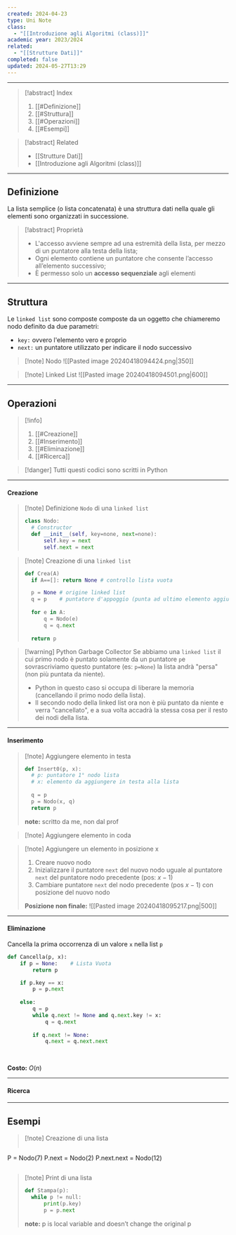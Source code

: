 ```yaml
---
created: 2024-04-23
type: Uni Note
class:
  - "[[Introduzione agli Algoritmi (class)]]"
academic year: 2023/2024
related:
  - "[[Strutture Dati]]"
completed: false
updated: 2024-05-27T13:29
---
```

---

>[!abstract] Index
>1. [[#Definizione]]
>2. [[#Struttura]]
>3. [[#Operazioni]]
>4. [[#Esempi]]

>[!abstract] Related
>- [[Strutture Dati]]
>- [[Introduzione agli Algoritmi (class)]]

---
## Definizione
La lista semplice (o lista concatenata) è una struttura dati nella quale gli elementi sono organizzati in successione.

>[!abstract] Proprietà
>- L'accesso avviene sempre ad una estremità della lista, per mezzo di un puntatore alla testa della lista;
>- Ogni elemento contiene un puntatore che consente l’accesso all’elemento successivo;
>- È permesso solo un **accesso sequenziale** agli elementi

---
## Struttura

Le `linked list` sono composte composte da un oggetto che chiameremo nodo definito da due parametri:
- `key:` ovvero l'elemento vero e proprio
- `next:` un puntatore utilizzato per indicare il nodo successivo

>[!note] Nodo
>![[Pasted image 20240418094424.png|350]]

>[!note] Linked List
>![[Pasted image 20240418094501.png|600]]

---
## Operazioni

>[!info]
>1. [[#Creazione]]
>2. [[#Inserimento]]
>3. [[#Eliminazione]]
>4. [[#Ricerca]]

>[!danger] Tutti questi codici sono scritti in Python

---
#### Creazione

>[!note] Definizione `Nodo` di una `linked list`
>
>```python
>class Nodo:
>	# Constructor
>	def __init__(self, key=none, next=none):
>		self.key = next
>		self.next = next
>```

>[!note] Creazione di una `linked list`
>```python 
>def Crea(A)
>	if A==[]: return None # controllo lista vuota
>
>	p = None # origine linked list
>	q = p    # puntatore d'appoggio (punta ad ultimo elemento aggiunto)
>	
>	for e in A:
>		q = Nodo(e)
>		q = q.next
>	
>	return p
>```

>[!warning] Python Garbage Collector
>Se abbiamo una `linked list` il cui primo nodo è puntato solamente da un puntatore `p`e sovrascriviamo questo puntatore (es: `p=None`) la lista andrà "persa" (non più puntata da niente).
>- Python in questo caso si occupa di liberare la memoria (cancellando il primo nodo della lista).
>- Il secondo nodo della linked list ora non è più puntato da niente e verra "cancellato", e a sua volta accadrà la stessa cosa per il resto dei nodi della lista.

---
#### Inserimento

>[!note] Aggiungere elemento in testa
>```python
>def Insert0(p, x):
>	# p: puntatore 1° nodo lista
>	# x: elemento da aggiungere in testa alla lista
>	
>	q = p
>	p = Nodo(x, q)
>	return p
>```
>**note:** scritto da me, non dal prof

>[!note] Aggiungere elemento in coda

>[!note] Aggiungere un elemento in posizione x
>1. Creare nuovo nodo
>2. Inizializzare il puntatore `next` del nuovo nodo uguale al puntatore `next` del puntatore nodo precedente (pos: $x-1$)
>3. Cambiare puntatore `next` del nodo precedente (pos $x-1$) con posizione del nuovo nodo 
>
>**Posizione non finale:**
>![[Pasted image 20240418095217.png|500]]


---
#### Eliminazione
Cancella la prima occorrenza di un valore `x` nella list `p`

```python
def Cancella(p, x):
	if p = None:    # Lista Vuota
		return p

	if p.key == x:
		p = p.next
		
	else:
		q = p
		while q.next != None and q.next.key != x:
			q = q.next
		
		if q.next != None:
			q.next = q.next.next
		
	
```

**Costo:** $O(n)$

---
#### Ricerca



---
## Esempi

>[!note] Creazione di una lista
>```python
P = Nodo(7)
P.next = Nodo(2)
P.next.next = Nodo(12)
>```

>[!note] Print di una lista
>```python
>def Stampa(p):
>	while p != null:
>		print(p.key)
>		p = p.next
>```
>**note:** p is local variable and doesn’t change the original p

